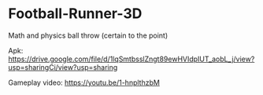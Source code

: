 # Football-Runner-3D

Math and physics ball throw (certain to the point)

Apk:
https://drive.google.com/file/d/1lqSmtbsslZngt89ewHVIdpIUT_aobL_j/view?usp=sharingCi/view?usp=sharing

Gameplay video:
https://youtu.be/1-hnplthzbM
